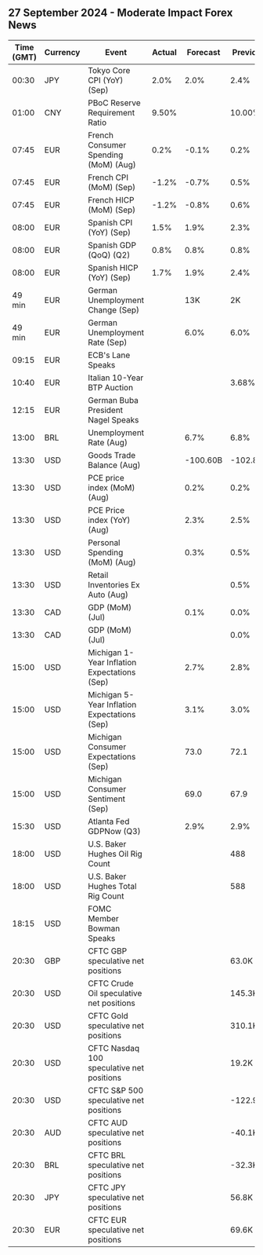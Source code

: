 ## 27 September 2024 - Moderate Impact Forex News

| Time (GMT) | Currency | Event | Actual | Forecast | Previous |
|------|----------|-------|--------|----------|----------|
| 00:30 | JPY | Tokyo Core CPI (YoY) (Sep) | 2.0% | 2.0% | 2.4% |
| 01:00 | CNY | PBoC Reserve Requirement Ratio | 9.50% |  | 10.00% |
| 07:45 | EUR | French Consumer Spending (MoM) (Aug) | 0.2% | -0.1% | 0.2% |
| 07:45 | EUR | French CPI (MoM) (Sep) | -1.2% | -0.7% | 0.5% |
| 07:45 | EUR | French HICP (MoM) (Sep) | -1.2% | -0.8% | 0.6% |
| 08:00 | EUR | Spanish CPI (YoY) (Sep) | 1.5% | 1.9% | 2.3% |
| 08:00 | EUR | Spanish GDP (QoQ) (Q2) | 0.8% | 0.8% | 0.8% |
| 08:00 | EUR | Spanish HICP (YoY) (Sep) | 1.7% | 1.9% | 2.4% |
| 49 min | EUR | German Unemployment Change (Sep) |  | 13K | 2K |
| 49 min | EUR | German Unemployment Rate (Sep) |  | 6.0% | 6.0% |
| 09:15 | EUR | ECB's Lane Speaks |  |  |  |
| 10:40 | EUR | Italian 10-Year BTP Auction |  |  | 3.68% |
| 12:15 | EUR | German Buba President Nagel Speaks |  |  |  |
| 13:00 | BRL | Unemployment Rate (Aug) |  | 6.7% | 6.8% |
| 13:30 | USD | Goods Trade Balance (Aug) |  | -100.60B | -102.84B |
| 13:30 | USD | PCE price index (MoM) (Aug) |  | 0.2% | 0.2% |
| 13:30 | USD | PCE Price index (YoY) (Aug) |  | 2.3% | 2.5% |
| 13:30 | USD | Personal Spending (MoM) (Aug) |  | 0.3% | 0.5% |
| 13:30 | USD | Retail Inventories Ex Auto (Aug) |  |  | 0.5% |
| 13:30 | CAD | GDP (MoM) (Jul) |  | 0.1% | 0.0% |
| 13:30 | CAD | GDP (MoM) (Jul) |  |  | 0.0% |
| 15:00 | USD | Michigan 1-Year Inflation Expectations (Sep) |  | 2.7% | 2.8% |
| 15:00 | USD | Michigan 5-Year Inflation Expectations (Sep) |  | 3.1% | 3.0% |
| 15:00 | USD | Michigan Consumer Expectations (Sep) |  | 73.0 | 72.1 |
| 15:00 | USD | Michigan Consumer Sentiment (Sep) |  | 69.0 | 67.9 |
| 15:30 | USD | Atlanta Fed GDPNow (Q3) |  | 2.9% | 2.9% |
| 18:00 | USD | U.S. Baker Hughes Oil Rig Count |  |  | 488 |
| 18:00 | USD | U.S. Baker Hughes Total Rig Count |  |  | 588 |
| 18:15 | USD | FOMC Member Bowman Speaks |  |  |  |
| 20:30 | GBP | CFTC GBP speculative net positions |  |  | 63.0K |
| 20:30 | USD | CFTC Crude Oil speculative net positions |  |  | 145.3K |
| 20:30 | USD | CFTC Gold speculative net positions |  |  | 310.1K |
| 20:30 | USD | CFTC Nasdaq 100 speculative net positions |  |  | 19.2K |
| 20:30 | USD | CFTC S&P 500 speculative net positions |  |  | -122.9K |
| 20:30 | AUD | CFTC AUD speculative net positions |  |  | -40.1K |
| 20:30 | BRL | CFTC BRL speculative net positions |  |  | -32.3K |
| 20:30 | JPY | CFTC JPY speculative net positions |  |  | 56.8K |
| 20:30 | EUR | CFTC EUR speculative net positions |  |  | 69.6K |
